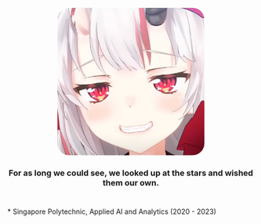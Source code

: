 
<p align="center">
  <a href="https://github.com/OrionSolaris"><img src="swag-modified.png" width="300" height="300"/></a>
  <h3 align="center">For as long we could see, we looked up at the stars and wished them our own.</h3>
</p>

### 
<br>
* Singapore Polytechnic, Applied AI and Analytics (2020 - 2023)

